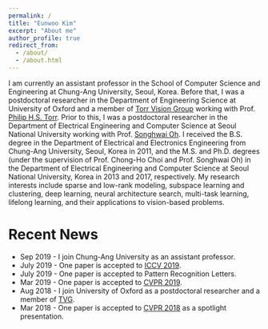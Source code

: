 ```yaml
---
permalink: /
title: "Eunwoo Kim"
excerpt: "About me"
author_profile: true
redirect_from: 
  - /about/
  - /about.html
---
```


I am currently an assistant professor in the School of Computer Science and Engineering at Chung-Ang University, Seoul, Korea. Before that, I was a postdoctoral researcher in the Department of Engineering Science at University of Oxford and a member of [Torr Vision Group](http://www.robots.ox.ac.uk/~tvg/) working with Prof. [Philip H.S. Torr](http://www.robots.ox.ac.uk/~phst/). Prior to this, I was a postdoctoral researcher in the Department of Electrical Engineering and Computer Science at Seoul National University working with Prof. [Songhwai Oh](http://rllab.snu.ac.kr/people/songhwai-oh). I received the B.S. degree in the Department of Electrical and Electronics Engineering from Chung-Ang University, Seoul, Korea in 2011, and the M.S. and Ph.D. degrees (under the supervision of Prof. Chong-Ho Choi and Prof. Songhwai Oh) in the Department of Electrical Engineering and Computer Science at Seoul National University, Korea in 2013 and 2017, respectively. 
My research interests include sparse and low-rank modeling, subspace learning and clustering, deep learning, neural architecture search, multi-task learning, lifelong learning, and their applications to vision-based problems.

Recent News
======
- Sep 2019  - I join Chung-Ang University as an assistant professor.
- July 2019 - One paper is accepted to [ICCV 2019](http://iccv2019.thecvf.com/).
- July 2019 - One paper is accepted to Pattern Recognition Letters.
- Mar 2019 - One paper is accepted to [CVPR 2019](http://cvpr2019.thecvf.com/).
- Aug 2018  - I join University of Oxford as a postdoctoral researcher and a member of [TVG](http://www.robots.ox.ac.uk/~tvg/).
- Mar 2018 - One paper is accepted to [CVPR 2018](http://cvpr2018.thecvf.com/) as a spotlight presentation.
